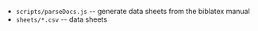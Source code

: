   - `scripts/parseDocs.js` -- generate data sheets from the biblatex manual
  - `sheets/*.csv` -- data sheets
